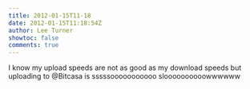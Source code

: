 ```yaml
---
title: 2012-01-15T11-18
date: 2012-01-15T11:18:54Z
author: Lee Turner
showtoc: false
comments: true
---
```


I know my upload speeds are not as good as my download speeds but uploading to @Bitcasa is sssssooooooooooo sloooooooooowwwwww

